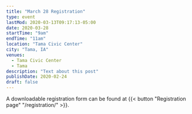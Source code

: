 ```yaml
---
title: "March 28 Registration"
type: event
lastMod: 2020-03-13T09:17:13-05:00
date: 2020-03-28
startTime: "9am"
endTime: "11am"
location: "Tama Civic Center"
city: "Tama, IA"
venues:
  - Tama Civic Center
  - Tama
description: "Text about this post"
publishDate: 2020-02-24
draft: false
---
```


A downloadable registration form can be found at {{< button "Registration page" "/registration/" >}}.
